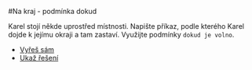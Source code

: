#Na kraj - podmínka dokud

Karel stojí někde uprostřed místnosti. 
Napište příkaz, podle kterého Karel dojde k jejímu okraji a tam zastaví.
Využijte podmínky `dokud je volno`.

- [Vyřeš sám](karel.html?Na_kraj_zkus)
- [Ukaž řešení](karel.html?Na_kraj)

